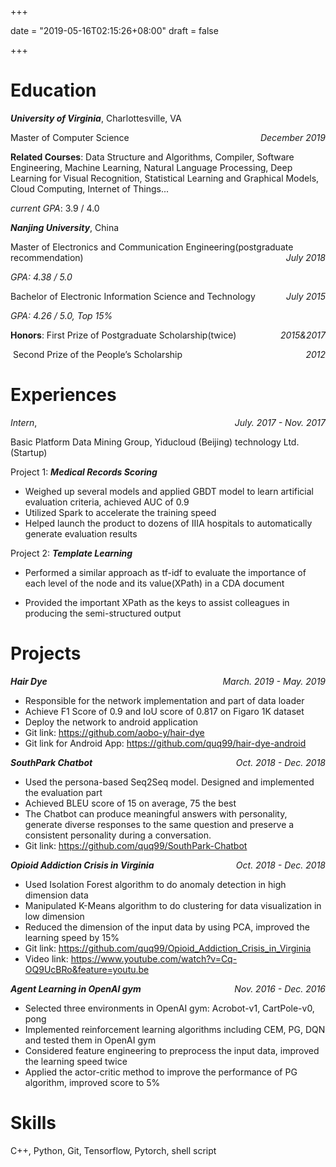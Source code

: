 +++

date = "2019-05-16T02:15:26+08:00"
draft = false

+++

# Education

***University of Virginia***, Charlottesville, VA

Master of Computer Science  <span style="float:right;">*December 2019*</span>

**Related Courses**: Data Structure and Algorithms, Compiler, Software Engineering, Machine Learning, Natural Language Processing, Deep Learning for Visual Recognition, Statistical Learning and Graphical Models, Cloud Computing, Internet of Things...

*current GPA*: 3.9 / 4.0

***Nanjing University***, China

Master of Electronics and Communication Engineering(postgraduate recommendation)  <span style="float:right;">*July 2018*</span>

*GPA: 4.38 / 5.0*

Bachelor of Electronic Information Science and Technology 	<span style="float:right;">*July 2015*</span>

*GPA: 4.26 / 5.0, Top 15%*

**Honors**:  First Prize of Postgraduate Scholarship(twice) <span style="float:right;">*2015&2017*</span>

​		 Second Prize of the People’s Scholarship<span style="float:right;">*2012*</span>

# Experiences

*Intern*, <span style="float:right;">*July. 2017 - Nov. 2017*</span>

Basic Platform Data Mining Group, Yiducloud (Beijing) technology Ltd. (Startup) 

Project 1: ***Medical Records Scoring*** 

- Weighed up several models and applied GBDT model to learn artificial evaluation criteria, achieved AUC of 0.9 
- Utilized Spark to accelerate the training speed 
- Helped launch the product to dozens of IIIA hospitals to automatically generate evaluation results

Project 2: ***Template Learning*** 

- Performed a similar approach as tf-idf to evaluate the importance of each level of the node and its value(XPath) in a CDA document 

- Provided the important XPath as the keys to assist colleagues in producing the semi-structured output 

# Projects

***Hair Dye***<span style="float:right;">*March. 2019 - May. 2019*</span>

* Responsible for the network implementation and part of data loader 
* Achieve F1 Score of 0.9 and IoU score of 0.817 on Figaro 1K dataset
* Deploy the network to android application
* Git link: https://github.com/aobo-y/hair-dye
* Git link for Android App: https://github.com/quq99/hair-dye-android



***SouthPark Chatbot***<span style="float:right;">*Oct. 2018 - Dec. 2018*</span>

- Used the persona-based Seq2Seq model. Designed and implemented the evaluation part
- Achieved BLEU score of 15 on average, 75 the best 
- The Chatbot can produce meaningful answers with personality, generate diverse responses to the same question and preserve a consistent personality during a conversation. 
- Git link: https://github.com/quq99/SouthPark-Chatbot 



***Opioid Addiction Crisis in Virginia***<span style="float:right;">*Oct. 2018 - Dec. 2018*</span>

- Used Isolation Forest algorithm to do anomaly detection in high dimension data 
- Manipulated K-Means algorithm to do clustering for data visualization in low dimension 
- Reduced the dimension of the input data by using PCA, improved the learning speed by 15% 
- Git link: https://github.com/quq99/Opioid_Addiction_Crisis_in_Virginia 
- Video link: https://www.youtube.com/watch?v=Cq-OQ9UcBRo&feature=youtu.be 



***Agent Learning in OpenAI gym***<span style="float:right;">*Nov. 2016 - Dec. 2016*</span>

- Selected three environments in OpenAI gym: Acrobot-v1, CartPole-v0, pong 
- Implemented reinforcement learning algorithms including CEM, PG, DQN and tested them in OpenAI gym 
- Considered feature engineering to preprocess the input data, improved the learning speed twice 
- Applied the actor-critic method to improve the performance of PG algorithm, improved score to 5% 

# Skills

C++, Python, Git, Tensorflow, Pytorch, shell script
